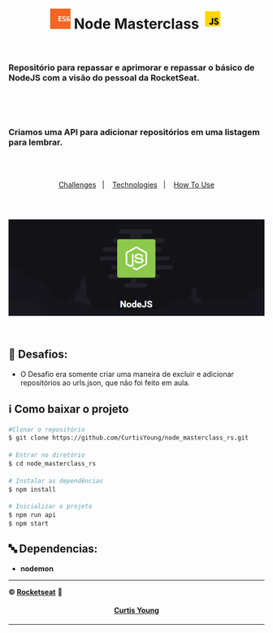 


 <h1 align="center"><img src="/infoAssets/JS/es6.svg" width="40 heigth="40>  Node Masterclass   <img src="/infoAssets/JS/icons8_javascript_7.svg" width="40 heigth="40> </h1>

 <p align="center"><br><h3>Repositório para repassar e aprimorar e repassar o básico de NodeJS com a visão do pessoal da RocketSeat.</h3><br>
 <p align="center"><br><h3>Criamos uma API para adicionar repositórios em uma listagem para lembrar.</h3><br>


 <br>
</p>
<p align="center">  <a href="#memo-desafios">Challenges</a>&nbsp;&nbsp;&nbsp;|&nbsp;&nbsp;&nbsp;
  <a href="#abc-dependencias">Technologies</a>&nbsp;&nbsp;&nbsp;|&nbsp;&nbsp;&nbsp;
  <a href="#information_source-como-baixar-o-projeto">How To Use</a></p>
 <h2></h2>
 <br>
<p align="center"> <img src="/infoAssets/bannerCurso.png" ></p></br>
 

## :memo: Desafios:
<ul>
 <li>O Desafio era somente criar uma maneira de excluir e adicionar repositórios ao urls.json, que não foi feito em aula. </li>   
</ul>

## :information_source: Como baixar o projeto

```bash
#Clonar o repositório
$ git clone https://github.com/CurtisYoung/node_masterclass_rs.git

# Entrar no diretório
$ cd node_masterclass_rs

# Instalar as dependências
$ npm install

# Inicializar o projeto
$ npm run api
$ npm start
```
## :abc: Dependencias:
<ul>
    <li><b>nodemon</b></li>
</ul>
 

---------------------------------------------------------------------------------------
**&copy;  [Rocketseat](https://rocketseat.com.br/)**  :rocket:

<h4 align="center">  <a href="https://github.com/CurtisYoung" target="_blank"> Curtis Young</a> </h4>

---------------------------------------------------------------------------------------
 

 
